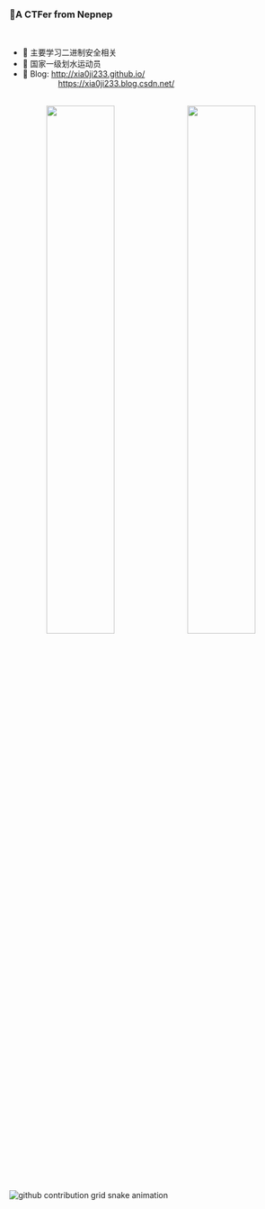 ### 👋A CTFer from Nepnep    
</br>

- 🌱 主要学习二进制安全相关
- 🍃 国家一级划水运动员
- 🍔 Blog: http://xia0ji233.github.io/</br>
&nbsp;&nbsp;&nbsp;&nbsp;&nbsp;&nbsp;&nbsp;&nbsp;&nbsp;&nbsp;&nbsp;&nbsp;&nbsp;&nbsp;&nbsp;&nbsp;https://xia0ji233.blog.csdn.net/
</br></br>
<p align="center">
  <img width="49%" src="https://github-readme-stats.vercel.app/api?username=xia0ji233&show_icons=true" />
  <img width="49%" src="https://github-readme-streak-stats.herokuapp.com/?user=xia0ji233" />
</p>

![github contribution grid snake animation](https://github.com/xia0ji233/xia0ji233/blob/output/github-contribution-grid-snake.svg)
